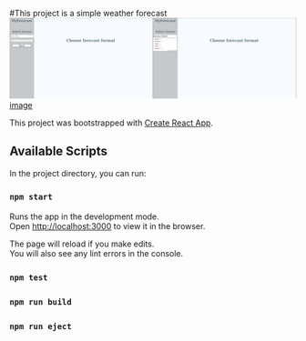 #This project is a simple weather forecast
![image](src/assets/images/first_screen.jpeg)  
[image](src/assets/images/second_screen.jpeg)  





This project was bootstrapped with [Create React App](https://github.com/facebookincubator/create-react-app).




## Available Scripts

In the project directory, you can run:

### `npm start`

Runs the app in the development mode.<br>
Open [http://localhost:3000](http://localhost:3000) to view it in the browser.

The page will reload if you make edits.<br>
You will also see any lint errors in the console.

### `npm test`

### `npm run build`

### `npm run eject`

